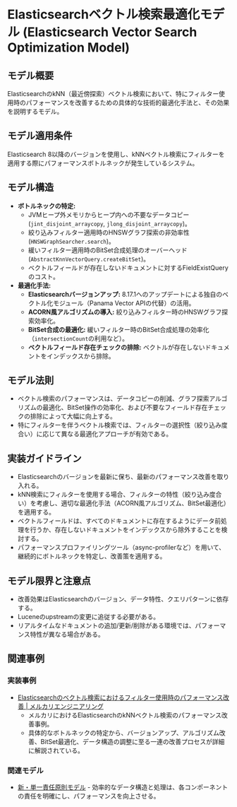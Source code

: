 # Elasticsearchベクトル検索最適化モデル (Elasticsearch Vector Search Optimization Model)

## モデル概要
ElasticsearchのkNN（最近傍探索）ベクトル検索において、特にフィルター使用時のパフォーマンスを改善するための具体的な技術的最適化手法と、その効果を説明するモデル。

## モデル適用条件
Elasticsearch 8以降のバージョンを使用し、kNNベクトル検索にフィルターを適用する際にパフォーマンスボトルネックが発生しているシステム。

## モデル構造
- **ボトルネックの特定:**
    - JVMヒープ外メモリからヒープ内への不要なデータコピー (`jint_disjoint_arraycopy`, `jlong_disjoint_arraycopy`)。
    - 絞り込みフィルター適用時のHNSWグラフ探索の非効率性 (`HNSWGraphSearcher.search`)。
    - 緩いフィルター適用時のBitSet合成処理のオーバーヘッド (`AbstractKnnVectorQuery.createBitSet`)。
    - ベクトルフィールドが存在しないドキュメントに対するFieldExistQueryのコスト。
- **最適化手法:**
    - **Elasticsearchバージョンアップ:** 8.17.1へのアップデートによる独自のベクトル化モジュール（Panama Vector APIの代替）の活用。
    - **ACORN風アルゴリズムの導入:** 絞り込みフィルター時のHNSWグラフ探索効率化。
    - **BitSet合成の最適化:** 緩いフィルター時のBitSet合成処理の効率化（`intersectionCount`の利用など）。
    - **ベクトルフィールド存在チェックの排除:** ベクトルが存在しないドキュメントをインデックスから排除。

## モデル法則
- ベクトル検索のパフォーマンスは、データコピーの削減、グラフ探索アルゴリズムの最適化、BitSet操作の効率化、および不要なフィールド存在チェックの排除によって大幅に向上する。
- 特にフィルターを伴うベクトル検索では、フィルターの選択性（絞り込み度合い）に応じて異なる最適化アプローチが有効である。

## 実装ガイドライン
- Elasticsearchのバージョンを最新に保ち、最新のパフォーマンス改善を取り入れる。
- kNN検索にフィルターを使用する場合、フィルターの特性（絞り込み度合い）を考慮し、適切な最適化手法（ACORN風アルゴリズム、BitSet最適化）を適用する。
- ベクトルフィールドは、すべてのドキュメントに存在するようにデータ前処理を行うか、存在しないドキュメントをインデックスから除外することを検討する。
- パフォーマンスプロファイリングツール（async-profilerなど）を用いて、継続的にボトルネックを特定し、改善策を適用する。

## モデル限界と注意点
- 改善効果はElasticsearchのバージョン、データ特性、クエリパターンに依存する。
- Luceneのupstreamの変更に追従する必要がある。
- リアルタイムなドキュメントの追加/更新/削除がある環境では、パフォーマンス特性が異なる場合がある。

## 関連事例

### 実装事例
- [Elasticsearchのベクトル検索におけるフィルター使用時のパフォーマンス改善 | メルカリエンジニアリング](https://engineering.mercari.com/blog/entry/20250718-03e1dbe909/)
  - メルカリにおけるElasticsearchのkNNベクトル検索のパフォーマンス改善事例。
  - 具体的なボトルネックの特定から、バージョンアップ、アルゴリズム改善、BitSet最適化、データ構造の調整に至る一連の改善プロセスが詳細に解説されている。

### 関連モデル
- [新・単一責任原則モデル](/knowledge/04_Code/BackendEngineer/新・単一責任原則モデル.md) - 効率的なデータ構造と処理は、各コンポーネントの責任を明確にし、パフォーマンスを向上させる。
